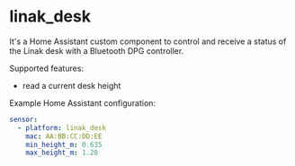 # linak_desk

It's a Home Assistant custom component to control and receive a status of the Linak desk with a Bluetooth DPG controller.

Supported features:
- read a current desk height

Example Home Assistant configuration:
```yaml
sensor:
  - platform: linak_desk
    mac: AA:BB:CC:DD:EE
    min_height_m: 0.635
    max_height_m: 1.28
```